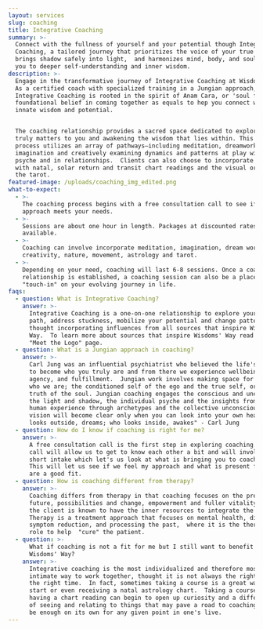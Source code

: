 ```yaml
---
layout: services
slug: coaching
title: Integrative Coaching
summary: >-
  Connect with the fullness of yourself and your potential though Integrative
  Coaching, a tailored journey that prioritizes the voice of your true Self,
  brings shadow safely into light,  and harmonizes mind, body, and soul, guiding
  you to deeper self-understanding and inner wisdom.
description: >-
  Engage in the transformative journey of Integrative Coaching at Wisdoms’ Way.
  As a certified coach with specialized training in a Jungian approach,
  Integrative Coaching is rooted in the spirit of Anam Cara, or 'soul friend', a
  foundational belief in coming together as equals to hep you connect with your
  innate wisdom and potential. 


  The coaching relationship provides a sacred space dedicated to exploring what
  truly matters to you and awakening the wisdom that lies within. This immersive
  process utilizes an array of pathways—including meditation, dreamwork, active
  imagination and creatively examining dynamics and patterns at play within the
  psyche and in relationships.  Clients can also choose to incorporate astrology
  with natal, solar return and transit chart readings and the visual oracle of
  the tarot.
featured-image: /uploads/coaching_img_edited.png
what-to-expect:
  - >-
    The coaching process begins with a free consultation call to see if my
    approach meets your needs.
  - >-
    Sessions are about one hour in length. Packages at discounted rates are
    available.
  - >-
    Coaching can involve incorporate meditation, imagination, dream work,
    creativity, nature, movement, astrology and tarot.
  - >-
    Depending on your need, coaching will last 6-8 sessions. Once a coaching
    relationship is established, a coaching session can also be a place to
    "touch-in" on your evolving journey in life. 
faqs:
  - question: What is Integrative Coaching?
    answer: >-
      Integrative Coaching is a one-on-one relationship to explore your self’s
      path, address stuckness, mobilize your potential and change patterns
      thought incorporating influences from all sources that inspire Wisdoms’
      Way.  To learn more about sources that inspire Wisdoms' Way read  the
      "Meet the Logo" page. 
  - question: What is a Jungian approach in coaching?
    answer: >-
      Carl Jung was an influential psychiatrist who believed the life's work is
      to become who you truly are and from there we experience wellbeing,
      agency, and fulfillment.  Jungian work involves making space for all of
      who we are; the conditioned self of the ego and the true self, or deeper
      truth of the soul. Jungian coaching engages the conscious and unconscious,
      the light and shadow, the individual psyche and the insights from shared
      human experience through archetypes and the collective unconscious.  "Your
      vision will become clear only when you can look into your own heart. Who
      looks outside, dreams; who looks inside, awakes" - Carl Jung
  - question: How do I know if coaching is right for me?
    answer: >-
      A free consultation call is the first step in exploring coaching.  This
      call will allow us to get to know each other a bit and will involve a
      short intake which let's us look at what is bringing you to coaching. 
      This will let us see if we feel my approach and what is present for you
      are a good fit.
  - question: How is coaching different from therapy?
    answer: >-
      Coaching differs from therapy in that coaching focuses on the present and
      future, possibilities and change, empowerment and fuller vitality where
      the client is known to have the inner resources to integrate the work. 
      Therapy is a treatment approach that focuses on mental health, diagnosis,
      symptom reduction, and processing the past,  where it is the therapist
      role to help  "cure" the patient.  
  - question: >-
      What if coaching is not a fit for me but I still want to benefit from
      Wisdoms' Way?
    answer: >-
      Integrative coaching is the most individualized and therefore most
      intimate way to work together, thought it is not always the right fit or
      the right time.  In fact, sometimes taking a course is a great way to
      start or even receiving a natal astrology chart.  Taking a course or
      having a chart reading can begin to open up curiosity and a different way
      of seeing and relating to things that may pave a road to coaching or may
      be enough on its own for any given point in one's live. 
---
```

